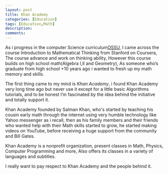 ```yaml
---
layout: post
title: Khan Academy 
categories: [Education]
tags: [Education,Math]
description: 
comments:
---
```


<p >
As i progress in the computer Science curriculum<a href="https://ossu.firebaseapp.com/#/curriculum">OSSU</a>, I came across the course Introduction to Mathematical Thinking from Stanford on Coursera, The course advance and work on thinking ability, However this course builds on high school math(Algebra I,II and Geometry), As someone who’s graduate from high school +10 years ago i wanted to fresh up my math memory and skills.
</p>
<p>
	The first thing came to my mind is <em>Khan Academy</em>, i found Khan Academy very long time ago but never use it except for a little basic Algorithms tutorials, and to be honest I’m fascinated by the idea behind the initiative and totally support it.
</p>
<p>
	Khan Academy founded by Salman Khan, who's started by teaching his cousin early math through the internet using very humble technology like Yahoo messenger as i recall, then as his family members and their friends who wanted help with their Math skills started to grow, he started making videos on YouTube, before receiving a huge  support from the community and Bill Gates.
</p>
<p>Khan Academy is a nonprofit organization, present classes in Math, Physics, Computer Programming and more, Also offers its classes in a variety of languages and subtitles.</p>
I really want to pay respect to Khan Academy and the people behind it.
